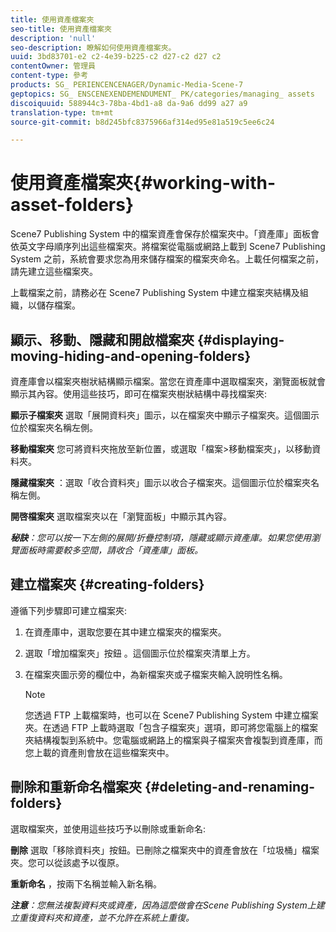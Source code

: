 ```yaml
---
title: 使用資產檔案夾
seo-title: 使用資產檔案夾
description: 'null'
seo-description: 瞭解如何使用資產檔案夾。
uuid: 3bd83701-e2 c2-4e39-b225-c2 d27-c2 d27 c2
contentOwner: 管理員
content-type: 參考
products: SG_ PERIENCENCENAGER/Dynamic-Media-Scene-7
geptopics: SG_ ENSCENEXENDEMENDUMENT_ PK/categories/managing_ assets
discoiquuid: 588944c3-78ba-4bd1-a8 da-9a6 dd99 a27 a9
translation-type: tm+mt
source-git-commit: b8d245bfc8375966af314ed95e81a519c5ee6c24

---
```



# 使用資產檔案夾{#working-with-asset-folders}

Scene7 Publishing System 中的檔案資產會保存於檔案夾中。「資產庫」面板會依英文字母順序列出這些檔案夾。將檔案從電腦或網路上載到 Scene7 Publishing System 之前，系統會要求您為用來儲存檔案的檔案夾命名。上載任何檔案之前，請先建立這些檔案夾。

上載檔案之前，請務必在 Scene7 Publishing System 中建立檔案夾結構及組織，以儲存檔案。

## 顯示、移動、隱藏和開啟檔案夾 {#displaying-moving-hiding-and-opening-folders}

資產庫會以檔案夾樹狀結構顯示檔案。當您在資產庫中選取檔案夾，瀏覽面板就會顯示其內容。使用這些技巧，即可在檔案夾樹狀結構中尋找檔案夾:

**顯示子檔案夾** 選取「展開資料夾」圖示，以在檔案夾中顯示子檔案夾。這個圖示位於檔案夾名稱左側。

**移動檔案夾** 您可將資料夾拖放至新位置，或選取「檔案&gt;移動檔案夾」，以移動資料夾。

**隱藏檔案夾** ：選取「收合資料夾」圖示以收合子檔案夾。這個圖示位於檔案夾名稱左側。

**開啓檔案夾** 選取檔案夾以在「瀏覽面板」中顯示其內容。

***秘訣**：您可以按一下左側的展開/折疊控制項，隱藏或顯示資產庫。如果您使用瀏覽面板時需要較多空間，請收合「資產庫」面板。*

## 建立檔案夾 {#creating-folders}

遵循下列步驟即可建立檔案夾:

1. 在資產庫中，選取您要在其中建立檔案夾的檔案夾。
1. 選取「增加檔案夾」按鈕 。這個圖示位於檔案夾清單上方。
1. 在檔案夾圖示旁的欄位中，為新檔案夾或子檔案夾輸入說明性名稱。

   >[!NOTE]
   >
   >您透過 FTP 上載檔案時，也可以在 Scene7 Publishing System 中建立檔案夾。在透過 FTP 上載時選取「包含子檔案夾」選項，即可將您電腦上的檔案夾結構複製到系統中。您電腦或網路上的檔案與子檔案夾會複製到資產庫，而您上載的資產則會放在這些檔案夾中。

## 刪除和重新命名檔案夾 {#deleting-and-renaming-folders}

選取檔案夾，並使用這些技巧予以刪除或重新命名:

**刪除** 選取「移除資料夾」按鈕。已刪除之檔案夾中的資產會放在「垃圾桶」檔案夾。您可以從該處予以復原。

**重新命名** ，按兩下名稱並輸入新名稱。

***注意**：您無法複製資料夾或資產，因為這麼做會在Scene Publishing System上建立重復資料夾和資產，並不允許在系統上重復。*
